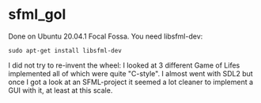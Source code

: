 # sfml_gol

Done on Ubuntu 20.04.1 Focal Fossa. You need libsfml-dev:

`sudo apt-get install libsfml-dev`

I did not try to re-invent the wheel: I looked at 3 different Game of Lifes implemented all of which were quite "C-style". I almost went with SDL2 but once I got a look at an SFML-project it seemed a lot cleaner to implement a GUI with it, at least at this scale.
